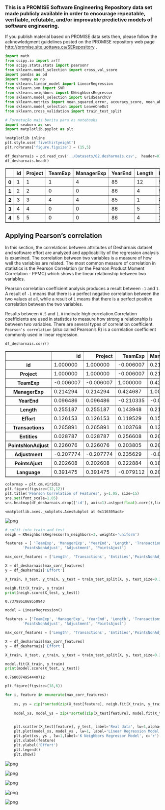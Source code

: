 
### This is a PROMISE Software Engineering Repository data set made publicly available in order to encourage repeatable, verifiable, refutable, and/or improvable predictive models of software engineering.

If you publish material based on PROMISE data sets then, please
follow the acknowledgment guidelines posted on the PROMISE repository
web page http://promise.site.uottawa.ca/SERepository .


```python
import math
from scipy.io import arff
from scipy.stats.stats import pearsonr
from sklearn.model_selection import cross_val_score
import pandas as pd
import numpy as np
from sklearn.linear_model import LinearRegression
from sklearn.svm import SVR
from sklearn.neighbors import KNeighborsRegressor
from sklearn.model_selection import GridSearchCV
from sklearn.metrics import mean_squared_error, accuracy_score, mean_absolute_error, classification_report, r2_score
from sklearn.model_selection import LeaveOneOut 
from sklearn.cross_validation import train_test_split

# Formatação mais bonita para os notebooks
import seaborn as sns
import matplotlib.pyplot as plt

%matplotlib inline
plt.style.use('fivethirtyeight')
plt.rcParams['figure.figsize'] = (15,5)
```


```python
df_desharnais = pd.read_csv('../Datasets/02.desharnais.csv',  header=0)
df_desharnais.head()
```




<div>
<style scoped>
    .dataframe tbody tr th:only-of-type {
        vertical-align: middle;
    }

    .dataframe tbody tr th {
        vertical-align: top;
    }

    .dataframe thead th {
        text-align: right;
    }
</style>
<table border="1" class="dataframe">
  <thead>
    <tr style="text-align: right;">
      <th></th>
      <th>id</th>
      <th>Project</th>
      <th>TeamExp</th>
      <th>ManagerExp</th>
      <th>YearEnd</th>
      <th>Length</th>
      <th>Effort</th>
      <th>Transactions</th>
      <th>Entities</th>
      <th>PointsNonAdjust</th>
      <th>Adjustment</th>
      <th>PointsAjust</th>
      <th>Language</th>
    </tr>
  </thead>
  <tbody>
    <tr>
      <th>0</th>
      <td>1</td>
      <td>1</td>
      <td>1</td>
      <td>4</td>
      <td>85</td>
      <td>12</td>
      <td>5152</td>
      <td>253</td>
      <td>52</td>
      <td>305</td>
      <td>34</td>
      <td>302</td>
      <td>1</td>
    </tr>
    <tr>
      <th>1</th>
      <td>2</td>
      <td>2</td>
      <td>0</td>
      <td>0</td>
      <td>86</td>
      <td>4</td>
      <td>5635</td>
      <td>197</td>
      <td>124</td>
      <td>321</td>
      <td>33</td>
      <td>315</td>
      <td>1</td>
    </tr>
    <tr>
      <th>2</th>
      <td>3</td>
      <td>3</td>
      <td>4</td>
      <td>4</td>
      <td>85</td>
      <td>1</td>
      <td>805</td>
      <td>40</td>
      <td>60</td>
      <td>100</td>
      <td>18</td>
      <td>83</td>
      <td>1</td>
    </tr>
    <tr>
      <th>3</th>
      <td>4</td>
      <td>4</td>
      <td>0</td>
      <td>0</td>
      <td>86</td>
      <td>5</td>
      <td>3829</td>
      <td>200</td>
      <td>119</td>
      <td>319</td>
      <td>30</td>
      <td>303</td>
      <td>1</td>
    </tr>
    <tr>
      <th>4</th>
      <td>5</td>
      <td>5</td>
      <td>0</td>
      <td>0</td>
      <td>86</td>
      <td>4</td>
      <td>2149</td>
      <td>140</td>
      <td>94</td>
      <td>234</td>
      <td>24</td>
      <td>208</td>
      <td>1</td>
    </tr>
  </tbody>
</table>
</div>



## Applying Pearson’s correlation

In this section, the correlations between attributes of Desharnais dataset and software effort are analyzed and applicability of the regression analysis is examined. The correlation between two variables is a measure of how well the variables are related. The most common measure of correlation in statistics is the Pearson Correlation (or the Pearson Product Moment Correlation - PPMC) which shows the linear relationship between two variables. 

Pearson correlation coefficient analysis produces a result between `-1` and `1`. A result of `-1` means that there is a perfect negative correlation between the two values at all, while a result of `1` means that there is a perfect positive correlation between the two variables. 

Results between `0.5` and `1.0` indicate high correlation.Correlation coefficients are used in statistics to measure how strong a relationship is between two variables. There are several types of correlation coefficient. `Pearson’s correlation` (also called Pearson’s R) is a correlation coefficient commonly used in linear regression.


```python
df_desharnais.corr()
```




<div>
<style scoped>
    .dataframe tbody tr th:only-of-type {
        vertical-align: middle;
    }

    .dataframe tbody tr th {
        vertical-align: top;
    }

    .dataframe thead th {
        text-align: right;
    }
</style>
<table border="1" class="dataframe">
  <thead>
    <tr style="text-align: right;">
      <th></th>
      <th>id</th>
      <th>Project</th>
      <th>TeamExp</th>
      <th>ManagerExp</th>
      <th>YearEnd</th>
      <th>Length</th>
      <th>Effort</th>
      <th>Transactions</th>
      <th>Entities</th>
      <th>PointsNonAdjust</th>
      <th>Adjustment</th>
      <th>PointsAjust</th>
      <th>Language</th>
    </tr>
  </thead>
  <tbody>
    <tr>
      <th>id</th>
      <td>1.000000</td>
      <td>1.000000</td>
      <td>-0.006007</td>
      <td>0.214294</td>
      <td>0.096486</td>
      <td>0.255187</td>
      <td>0.126153</td>
      <td>0.265891</td>
      <td>0.028787</td>
      <td>0.226076</td>
      <td>-0.207774</td>
      <td>0.202608</td>
      <td>0.391475</td>
    </tr>
    <tr>
      <th>Project</th>
      <td>1.000000</td>
      <td>1.000000</td>
      <td>-0.006007</td>
      <td>0.214294</td>
      <td>0.096486</td>
      <td>0.255187</td>
      <td>0.126153</td>
      <td>0.265891</td>
      <td>0.028787</td>
      <td>0.226076</td>
      <td>-0.207774</td>
      <td>0.202608</td>
      <td>0.391475</td>
    </tr>
    <tr>
      <th>TeamExp</th>
      <td>-0.006007</td>
      <td>-0.006007</td>
      <td>1.000000</td>
      <td>0.424687</td>
      <td>-0.210335</td>
      <td>0.143948</td>
      <td>0.119529</td>
      <td>0.103768</td>
      <td>0.256608</td>
      <td>0.203805</td>
      <td>0.235629</td>
      <td>0.222884</td>
      <td>-0.079112</td>
    </tr>
    <tr>
      <th>ManagerExp</th>
      <td>0.214294</td>
      <td>0.214294</td>
      <td>0.424687</td>
      <td>1.000000</td>
      <td>-0.011519</td>
      <td>0.211324</td>
      <td>0.158303</td>
      <td>0.138146</td>
      <td>0.206644</td>
      <td>0.207748</td>
      <td>-0.066821</td>
      <td>0.187399</td>
      <td>0.205521</td>
    </tr>
    <tr>
      <th>YearEnd</th>
      <td>0.096486</td>
      <td>0.096486</td>
      <td>-0.210335</td>
      <td>-0.011519</td>
      <td>1.000000</td>
      <td>-0.095027</td>
      <td>-0.048367</td>
      <td>0.034331</td>
      <td>0.001686</td>
      <td>0.028234</td>
      <td>-0.056743</td>
      <td>0.012106</td>
      <td>0.342233</td>
    </tr>
    <tr>
      <th>Length</th>
      <td>0.255187</td>
      <td>0.255187</td>
      <td>0.143948</td>
      <td>0.211324</td>
      <td>-0.095027</td>
      <td>1.000000</td>
      <td>0.693280</td>
      <td>0.620711</td>
      <td>0.483504</td>
      <td>0.723849</td>
      <td>0.266086</td>
      <td>0.714092</td>
      <td>-0.023810</td>
    </tr>
    <tr>
      <th>Effort</th>
      <td>0.126153</td>
      <td>0.126153</td>
      <td>0.119529</td>
      <td>0.158303</td>
      <td>-0.048367</td>
      <td>0.693280</td>
      <td>1.000000</td>
      <td>0.581881</td>
      <td>0.510328</td>
      <td>0.705449</td>
      <td>0.463865</td>
      <td>0.738271</td>
      <td>-0.261942</td>
    </tr>
    <tr>
      <th>Transactions</th>
      <td>0.265891</td>
      <td>0.265891</td>
      <td>0.103768</td>
      <td>0.138146</td>
      <td>0.034331</td>
      <td>0.620711</td>
      <td>0.581881</td>
      <td>1.000000</td>
      <td>0.185041</td>
      <td>0.886419</td>
      <td>0.341906</td>
      <td>0.880923</td>
      <td>0.136778</td>
    </tr>
    <tr>
      <th>Entities</th>
      <td>0.028787</td>
      <td>0.028787</td>
      <td>0.256608</td>
      <td>0.206644</td>
      <td>0.001686</td>
      <td>0.483504</td>
      <td>0.510328</td>
      <td>0.185041</td>
      <td>1.000000</td>
      <td>0.618913</td>
      <td>0.234747</td>
      <td>0.598401</td>
      <td>-0.056439</td>
    </tr>
    <tr>
      <th>PointsNonAdjust</th>
      <td>0.226076</td>
      <td>0.226076</td>
      <td>0.203805</td>
      <td>0.207748</td>
      <td>0.028234</td>
      <td>0.723849</td>
      <td>0.705449</td>
      <td>0.886419</td>
      <td>0.618913</td>
      <td>1.000000</td>
      <td>0.383842</td>
      <td>0.985945</td>
      <td>0.082737</td>
    </tr>
    <tr>
      <th>Adjustment</th>
      <td>-0.207774</td>
      <td>-0.207774</td>
      <td>0.235629</td>
      <td>-0.066821</td>
      <td>-0.056743</td>
      <td>0.266086</td>
      <td>0.463865</td>
      <td>0.341906</td>
      <td>0.234747</td>
      <td>0.383842</td>
      <td>1.000000</td>
      <td>0.513197</td>
      <td>-0.199167</td>
    </tr>
    <tr>
      <th>PointsAjust</th>
      <td>0.202608</td>
      <td>0.202608</td>
      <td>0.222884</td>
      <td>0.187399</td>
      <td>0.012106</td>
      <td>0.714092</td>
      <td>0.738271</td>
      <td>0.880923</td>
      <td>0.598401</td>
      <td>0.985945</td>
      <td>0.513197</td>
      <td>1.000000</td>
      <td>0.046672</td>
    </tr>
    <tr>
      <th>Language</th>
      <td>0.391475</td>
      <td>0.391475</td>
      <td>-0.079112</td>
      <td>0.205521</td>
      <td>0.342233</td>
      <td>-0.023810</td>
      <td>-0.261942</td>
      <td>0.136778</td>
      <td>-0.056439</td>
      <td>0.082737</td>
      <td>-0.199167</td>
      <td>0.046672</td>
      <td>1.000000</td>
    </tr>
  </tbody>
</table>
</div>




```python
colormap = plt.cm.viridis
plt.figure(figsize=(12,12))
plt.title('Pearson Correlation of Features', y=1.05, size=15)
sns.set(font_scale=1.05)
sns.heatmap(df_desharnais.drop(['id'], axis=1).astype(float).corr(),linewidths=0.1,vmax=1.0, square=True,cmap=colormap, linecolor='white', annot=True)
```




    <matplotlib.axes._subplots.AxesSubplot at 0x116305ac8>




![png](output_6_1.png)



```python
# split into train and test
neigh = KNeighborsRegressor(n_neighbors=3, weights='uniform')

features = [ 'TeamExp', 'ManagerExp', 'YearEnd', 'Length', 'Transactions', 'Entities',
        'PointsNonAdjust', 'Adjustment', 'PointsAjust']

max_corr_features = ['Length', 'Transactions', 'Entities','PointsNonAdjust','PointsAjust']

X = df_desharnais[max_corr_features]
y = df_desharnais['Effort']

X_train, X_test, y_train, y_test = train_test_split(X, y, test_size=0.33, random_state=30)
```


```python
neigh.fit(X_train, y_train) 
print(neigh.score(X_test, y_test))
```

    0.7379861869550943



```python
model = LinearRegression()

features = ['TeamExp', 'ManagerExp', 'YearEnd', 'Length', 'Transactions', 'Entities',
        'PointsNonAdjust', 'Adjustment', 'PointsAjust']

max_corr_features = ['Length', 'Transactions', 'Entities','PointsNonAdjust','PointsAjust']

X = df_desharnais[max_corr_features]
y = df_desharnais['Effort']

X_train, X_test, y_train, y_test = train_test_split(X, y, test_size=0.33, random_state=22)
```


```python
model.fit(X_train, y_train)
print(model.score(X_test, y_test))
```

    0.7680074954440712



```python
plt.figure(figsize=(18,6))

for i, feature in enumerate(max_corr_features):
   
    xs, ys = zip(*sorted(zip(X_test[feature], neigh.fit(X_train, y_train).predict(X_test))))
    
    model_xs, model_ys = zip(*sorted(zip(X_test[feature], model.fit(X_train, y_train).predict(X_test))))

    
    plt.scatter(X_test[feature], y_test, label='Real data', lw=1,alpha= 0.7, c='k' )
    plt.plot(model_xs, model_ys , lw=1, label='Linear Regression Model')
    plt.plot(xs, ys , lw=1,label='K Neighbors Regressor Model', c='r')
    plt.xlabel(feature)
    plt.ylabel('Effort')
    plt.legend()
    plt.show()
```


![png](output_11_0.png)



![png](output_11_1.png)



![png](output_11_2.png)



![png](output_11_3.png)



![png](output_11_4.png)

